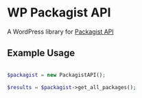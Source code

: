 # WP Packagist API
A WordPress library for [Packagist API](https://packagist.org/apidoc)

## Example Usage

```php

$packagist = new PackagistAPI();

$results = $packagist->get_all_packages();

```